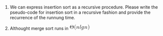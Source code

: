 1. We can express insertion sort as a recursive procedure. Please write the pseudo-code for insertion sort in a recursive fashion and provide the recurrence of the runnung time.

2. Althought merge sort runs in ![image](https://github.com/jysh1214/ntut_algorithm2018/blob/master/image/CodeCogsEqn.gif)
